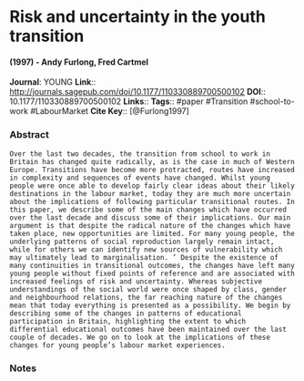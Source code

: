 # Risk and uncertainty in the youth transition
#### (1997) - Andy Furlong, Fred Cartmel
**Journal**: YOUNG
**Link**:: http://journals.sagepub.com/doi/10.1177/110330889700500102
**DOI**:: 10.1177/110330889700500102
**Links**:: 
**Tags**:: #paper #Transition #school-to-work #LabourMarket 
**Cite Key**:: [@Furlong1997]

### Abstract

```
Over the last two decades, the transition from school to work in Britain has changed quite radically, as is the case in much of Western Europe. Transitions have become more protracted, routes have increased in complexity and sequences of events have changed. Whilst young people were once able to develop fairly clear ideas about their likely destinations in the labour market, today they are much more uncertain about the implications of following particular transitional routes. In this paper, we describe some of the main changes which have occurred over the last decade and discuss some of their implications. Our main argument is that despite the radical nature of the changes which have taken place, new opportunities are limited. For many young people, the underlying patterns of social reproduction largely remain intact, while for others we can identify new sources of vulnerability which may ultimately lead to marginalisation. ’ Despite the existence of many continuities in transitional outcomes, the changes have left many young people without fixed points of reference and are associated with increased feelings of risk and uncertainty. Whereas subjective understandings of the social world were once shaped by class, gender and neighbourhood relations, the far reaching nature of the changes mean that today everything is presented as a possibility. We begin by describing some of the changes in patterns of educational participation in Britain, highlighting the extent to which differential educational outcomes have been maintained over the last couple of decades. We go on to look at the implications of these changes for young people’s labour market experiences.
```

### Notes

